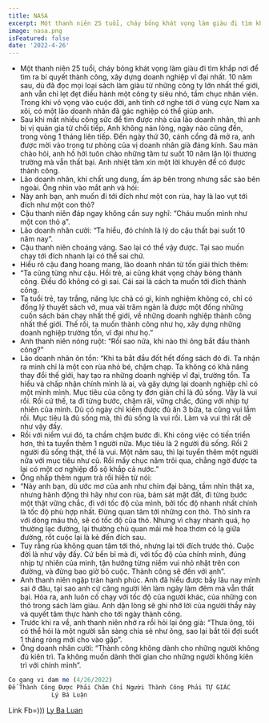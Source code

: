 ```yaml
---
title: NASA
excerpt: Một thanh niên 25 tuổi, cháy bỏng khát vọng làm giàu đi tìm khắp nơi để tìm ra bí quyết thành công, xây dựng doanh nghiệp vĩ đại nhất.
image: nasa.png
isFeatured: false
date: '2022-4-26'
---
```


- Một thanh niên 25 tuổi, cháy bỏng khát vọng làm giàu đi tìm khắp nơi để tìm ra bí quyết thành công, xây dựng doanh nghiệp vĩ đại nhất. 10 năm sau, dù đã đọc mọi loại sách làm giàu từ những công ty lớn nhất thế giới, anh vẫn chỉ lẹt đẹt điều hành một công ty siêu nhỏ, tầm chục nhân viên. Trong khi vô vọng vào cuộc đời, anh tình cờ nghe tới ở vùng cực Nam xa xôi, có một lão doanh nhân đã gác nghiệp có thể giúp anh.
- Sau khi mất nhiều công sức để tìm được nhà của lão doanh nhân, thì anh bị vị quản gia từ chối tiếp. Anh không nản lòng, ngày nào cũng đến, trong vòng 1 tháng liên tiếp. Đến ngày thứ 30, cánh cổng đã mở ra, anh được mời vào trong tư phòng của vị doanh nhân già đáng kính. Sau màn chào hỏi, anh hồ hởi tuôn chào những tâm tư suốt 10 năm lặn lội thương trường mà vẫn thất bại. Anh nhiệt tâm xin một lời khuyên để có được thành công.
- Lão doanh nhân, khí chất ung dung, ấm áp bên trong nhưng sắc sảo bên ngoài. Ông nhìn vào mắt anh và hỏi:
- Này anh bạn, anh muốn đi tới đích như một con rùa, hay là lao vụt tới đích như một con thỏ?
- Cậu thanh niên đáp ngay không cần suy nghĩ: “Cháu muốn mình như một con thỏ ạ”.
- Lão doanh nhân cười: “Ta hiểu, đó chính là lý do cậu thất bại suốt 10 năm nay”.
- Cậu thanh niên choáng váng. Sao lại có thể vậy được. Tại sao muốn chạy tới đích nhanh lại có thể sai chứ.
- Hiểu rõ cậu đang hoang mang, lão doanh nhân từ tốn giải thích thêm:
- “Ta cũng từng như cậu. Hồi trẻ, ai cũng khát vọng cháy bỏng thành công. Điều đó không có gì sai. Cái sai là cách ta muốn tới đích thành công.
- Ta tuổi trẻ, tay trắng, năng lực chả có gì, kinh nghiệm không có, chỉ có đống lý thuyết sách vở, mua vài trăm ngàn là được một đống những cuốn sách bán chạy nhất thế giới, về những doanh nghiệp thành công nhất thế giới. Thế rồi, ta muốn thành công như họ, xây dựng những doanh nghiệp trường tồn, vĩ đại như họ.”
- Anh thanh niên nóng ruột: “Rồi sao nữa, khi nào thì ông bắt đầu thành công?”
- Lão doanh nhân ôn tồn: “Khi ta bắt đầu đốt hết đống sách đó đi. Ta nhận ra mình chỉ là một con rùa nhỏ bé, chậm chạp. Ta không có khả năng thay đổi thế giới, hay tạo ra những doanh nghiệp vĩ đại, trường tồn. Ta hiểu và chấp nhận chính mình là ai, và gây dựng lại doanh nghiệp chỉ có một mình mình. Mục tiêu của công ty đơn giản chỉ là đủ sống. Vậy là vui rồi. Rồi cứ thế, ta đi từng bước, chậm rãi, vững chắc, đúng với nhịp tự nhiên của mình. Dù có ngày chỉ kiếm được đủ ăn 3 bữa, ta cũng vui lắm rồi. Mục tiêu là đủ sống mà, thì đủ sống là vui rồi. Làm và vui thì rất dễ như vậy đấy.
- Rồi với niềm vui đó, ta chầm chậm bước đi. Khi công việc có tiến triển hơn, thì ta tuyển thêm 1 người nữa. Mục tiêu là 2 người đủ sống. Rồi 2 người đủ sống thật, thế là vui. Một năm sau, thì lại tuyển thêm một người nữa với mục tiêu như cũ. Rồi mấy chục năm trôi qua, chẳng ngờ được ta lại có một cơ nghiệp đồ sộ khắp cả nước.”
- Ông nhấp thêm ngụm trà rồi hiền từ nói:
- “Này anh bạn, dù ước mơ của anh như chim đại bàng, tầm nhìn thật xa, nhưng hành động thì hãy như con rùa, bám sát mặt đất, đi từng bước một thật vững chắc, đi với tốc độ của mình, bởi tốc độ nhanh nhất chính là tốc độ phù hợp nhất. Đừng quan tâm tới những con thỏ. Thỏ sinh ra với dòng máu thỏ, sẽ có tốc độ của thỏ. Nhưng vì chạy nhanh quá, họ thường lạc đường, lại thường chủ quan mải mê hoa thơm cỏ lạ giữa đường, rốt cuộc lại là kẻ đến đích sau.
- Tuy rằng rùa không quan tâm tới thỏ, nhưng lại tới đích trước thỏ. Cuộc đời là như vậy đấy. Cứ bền bỉ mà đi, với tốc độ của chính mình, đúng nhịp tự nhiên của mình, tận hưởng từng niềm vui nhỏ nhặt trên con đường, và đừng bao giờ bỏ cuộc. Thành công sẽ đến với anh”.
- Anh thanh niên ngập tràn hạnh phúc. Anh đã hiểu được bấy lâu nay mình sai ở đâu, tại sao anh cứ căng người lên làm ngày làm đêm mà vẫn thất bại. Hóa ra, anh luôn cố chạy với tốc độ của người khác, của những con thỏ trong sách làm giàu. Anh dặn lòng sẽ ghi nhớ lời của người thầy này và quyết tâm thực hành cho tới ngày thành công.
- Trước khi ra về, anh thanh niên nhớ ra rồi hỏi lại ông già: “Thưa ông, tôi có thể hỏi là một người sẵn sàng chia sẻ như ông, sao lại bắt tôi đợi suốt 1 tháng ròng mới cho vào gặp”.
- Ông doanh nhân cười: “Thành công không dành cho những người không đủ kiên trì. Ta không muốn dành thời gian cho những người không kiên trì với chính mình”.
```js
Co gang vi dam me (4/26/2022)
Để Thành Công Được Phải Chăm Chỉ Người Thành Công Phải TỰ GIÁC
            Lý Bá Luận
```

Link Fb=))) [Ly Ba Luan](https://www.facebook.com/luanba.lyyy/)